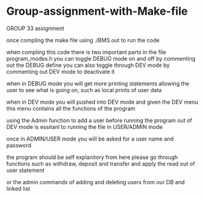 # Group-assignment-with-Make-file

GROUP 33 assignment 

once compling the make file using ./BMS.out to run the code

when compling this code there is two important parts
in the file program_modes.h 
you can toggle DEBUG mode on and off by commenting out the DEBUG define
you can also toggle through DEV mode by commenting out DEV mode to deactivate it

when in DEBUG mode you will get more printing statements allowing the user to see what is going on, 
such as local prints of user data

when in DEV mode you will pushed into DEV mode and given the DEV menu
this menu contains all the functions of the program 

using the Admin function to add a user before running the program out of DEV mode is essitanl to running the file in USER/ADMIN mode

once in ADMIN/USER mode you will be asked for a user name and password

the program should be self explanitory from here
please go through functions such as withdraw, deposit and transfer and apply the read out of user statement

or the admin commands of adding and deleting users from our DB and linked list
